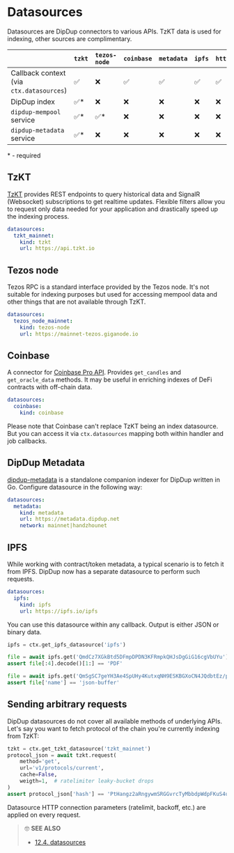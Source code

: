 # Datasources

Datasources are DipDup connectors to various APIs. TzKT data is used for indexing, other sources are complimentary.

|  | `tzkt` | `tezos-node` | `coinbase` | `metadata` | `ipfs` | `http` |
| :--- | :--- | :--- | :--- | :--- | :--- | :--- |
| Callback context (via `ctx.datasources`) | ✅ | ❌ | ✅ | ✅ | ✅ | ✅ |
| DipDup index | ✅\* | ❌ | ❌ | ❌ | ❌ | ❌ |
| `dipdup-mempool` service | ✅\* | ✅\* | ❌ | ❌ | ❌ | ❌ |
| `dipdup-metadata` service | ✅\* | ❌ | ❌ | ❌ | ❌ | ❌ |

\* - required

## TzKT

[TzKT](https://api.tzkt.io/) provides REST endpoints to query historical data and SignalR (Websocket) subscriptions to get realtime updates. Flexible filters allow you to request only data needed for your application and drastically speed up the indexing process.

```yaml
datasources:
  tzkt_mainnet:
    kind: tzkt
    url: https://api.tzkt.io
```

## Tezos node

Tezos RPC is a standard interface provided by the Tezos node. It's not suitable for indexing purposes but used for accessing mempool data and other things that are not available through TzKT.

```yaml
datasources:
  tezos_node_mainnet:
    kind: tezos-node
    url: https://mainnet-tezos.giganode.io
```

## Coinbase

A connector for [Coinbase Pro API](https://docs.pro.coinbase.com/). Provides `get_candles` and `get_oracle_data` methods. It may be useful in enriching indexes of DeFi contracts with off-chain data.

```yaml
datasources:
  coinbase:
    kind: coinbase
```

Please note that Coinbase can't replace TzKT being an index datasource. But you can access it via `ctx.datasources` mapping both within handler and job callbacks.

## DipDup Metadata

[dipdup-metadata](https://github.com/dipdup-net/metadata) is a standalone companion indexer for DipDup written in Go. Configure datasource in the following way:

```yaml
datasources:
  metadata:
    kind: metadata
    url: https://metadata.dipdup.net
    network: mainnet|handzhounet
```

## IPFS

While working with contract/token metadata, a typical scenario is to fetch it from IPFS. DipDup now has a separate datasource to perform such requests.

```yaml
datasources:
  ipfs:
    kind: ipfs
    url: https://ipfs.io/ipfs
```

You can use this datasource within any callback. Output is either JSON or binary data.

```python
ipfs = ctx.get_ipfs_datasource('ipfs')

file = await ipfs.get('QmdCz7XGkBtd5DFmpDPDN3KFRmpkQHJsDgGiG16cgVbUYu')
assert file[:4].decode()[1:] == 'PDF'

file = await ipfs.get('QmSgSC7geYH3Ae4SpUHy4KutxqNH9ESKBGXoCN4JQdbtEz/package.json')
assert file['name'] == 'json-buffer'
```

## Sending arbitrary requests

DipDup datasources do not cover all available methods of underlying APIs. Let's say you want to fetch protocol of the chain you're currently indexing from TzKT:

```python
tzkt = ctx.get_tzkt_datasource('tzkt_mainnet')
protocol_json = await tzkt.request(
    method='get',
    url='v1/protocols/current',
    cache=False,
    weigth=1,  # ratelimiter leaky-bucket drops
)
assert protocol_json['hash'] == 'PtHangz2aRngywmSRGGvrcTyMbbdpWdpFKuS4uMWxg2RaH9i1qx'
```

Datasource HTTP connection parameters (ratelimit, backoff, etc.) are applied on every request.

> 🤓 **SEE ALSO**
>
> * [12.4. datasources](../config/datasources.md)
